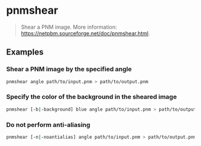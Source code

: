 # pnmshear

> Shear a PNM image. More information: <https://netpbm.sourceforge.net/doc/pnmshear.html>.

## Examples

### Shear a PNM image by the specified angle

```bash
pnmshear angle path/to/input.pnm > path/to/output.pnm
```

### Specify the color of the background in the sheared image

```bash
pnmshear [-b|-background] blue angle path/to/input.pnm > path/to/output.pnm
```

### Do not perform anti-aliasing

```bash
pnmshear [-n|-noantialias] angle path/to/input.pnm > path/to/output.pnm
```
